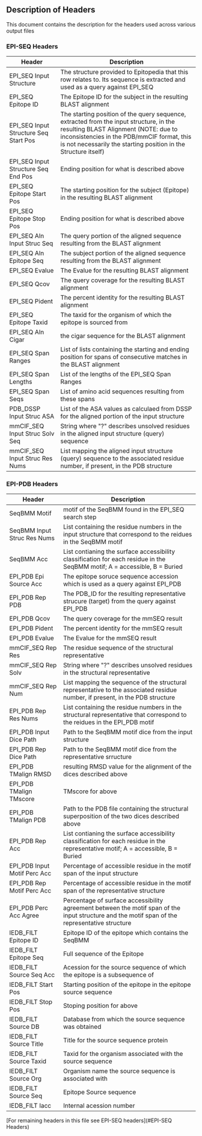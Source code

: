 ## Description of Headers

This document contains the description for the headers used across various output files

### EPI-SEQ Headers

Header | Description
------------ | -------------
EPI_SEQ Input Structure | The structure provided to Epitopedia that this row relates to. Its sequence is extracted and used as a query against EPI_SEQ
EPI_SEQ Epitope ID | The Epitope ID for the subject in the resulting BLAST alignment
EPI_SEQ Input Structure Seq Start Pos | The starting position of the query sequence, extracted from the input structure, in the resulting BLAST Alignment (NOTE: due to inconsistencies in the PDB/mmCIF format, this is not necessarily the starting position in the Structure itself)
EPI_SEQ Input Structure Seq End Pos | Ending position for what is described above
EPI_SEQ Epitope Start Pos | The starting position for the subject (Epitope) in the resulting BLAST alignment
EPI_SEQ Epitope Stop Pos | Ending position for what is described above
EPI_SEQ Aln Input Struc Seq | The query portion of the aligned sequence resulting from the BLAST alignment
EPI_SEQ Aln Epitope Seq | The subject portion of the aligned sequence resulting from the BLAST alignment
EPI_SEQ Evalue | The Evalue for the resulting BLAST alignment
EPI_SEQ Qcov | The query coverage for the resulting BLAST alignment
EPI_SEQ Pident | The percent identity for the resulting BLAST alignment
EPI_SEQ Epitope Taxid | The taxid for the organism of which the epitope is sourced from
EPI_SEQ Aln Cigar | the cigar sequence for the BLAST alignment
EPI_SEQ Span Ranges | List of lists containing the starting and ending position for spans of consecutive matches in the BLAST alignment
EPI_SEQ Span Lengths | List of the lengths of the EPI_SEQ Span Ranges
EPI_SEQ Span Seqs | List of amino acid sequences resulting from these spans
PDB_DSSP Input Struc ASA | List of the ASA values as calculaed from DSSP for the aligned portion of the input structure
mmCIF_SEQ Input Struc Solv Seq | String where "?" describes unsolved residues in the aligned input structure (query) sequence
mmCIF_SEQ Input Struc Res Nums | List mapping the aligned input structure (query) sequence to the associated residue number, if present, in the PDB structure


### EPI-PDB Headers

Header | Description
------------ | -------------
SeqBMM Motif | motif of the SeqBMM found in the EPI_SEQ search step
SeqBMM Input Struc Res Nums | List containing the residue numbers in the input structure that correspond to the reidues in the SeqBMM motif
SeqBMM Acc | List contianing the surface accessibility classification for each residue in the SeqBMM motif; A = accessible, B = Buried
EPI_PDB Epi Source Acc | The epitope soruce sequence accession which is used as a query against EPI_PDB
EPI_PDB Rep PDB | The PDB_ID for the resulting representative strucure (target) from the query against EPI_PDB
EPI_PDB Qcov | The query coverage for the mmSEQ result
EPI_PDB Pident | The percent identity for the mmSEQ result
EPI_PDB Evalue | The Evalue for the mmSEQ result
mmCIF_SEQ Rep Res | The residue sequence of the structural representative
mmCIF_SEQ Rep Solv | String where "?" describes unsolved residues in the structural representative
mmCIF_SEQ Rep Num | List mapping the sequence of the structural representative to the associated residue number, if present, in the PDB structure
EPI_PDB Rep Res Nums | List containing the residue numbers in the structural representative that correspond to the reidues in the EPI_PDB motif
EPI_PDB Input Dice Path | Path to the SeqBMM motif dice from the input structure 
EPI_PDB Rep Dice Path | Path to the SeqBMM motif dice from the representative srructure
EPI_PDB TMalign RMSD | resulting RMSD value for the alignment of the dices described above
EPI_PDB TMalign TMscore | TMscore for above
EPI_PDB TMalign PDB | Path to the PDB file containing the structural superposition of the two dices described above
EPI_PDB Rep Acc | List contianing the surface accessibility classification for each residue in the representative motif; A = accessible, B = Buried
EPI_PDB Input Motif Perc Acc | Percentage of accessible residue in the motif span of the input structure
EPI_PDB Rep Motif Perc Acc | Percentage of accessible residue in the motif span of the representative structure
EPI_PDB Perc Acc Agree | Percentage of surface accessibility agreement between the motif span of the input structure and the motif span of the representative structure
IEDB_FILT Epitope ID | Epitope ID of the epitope which contains the SeqBMM
IEDB_FILT Epitope Seq | Full sequence of the Epitope
IEDB_FILT Source Seq Acc | Acession for the source sequence of which the epitope is a subsequence of
IEDB_FILT Start Pos | Starting position of the epitope in the epitope source sequence
IEDB_FILT Stop Pos | Stoping position for above
IEDB_FILT Source DB | Database from which the source sequence was obtained
IEDB_FILT Source Title | Title for the source sequence protein
IEDB_FILT Source Taxid | Taxid for the organism associated with the source sequence
IEDB_FILT Source Org | Organism name the source sequence is associated with
IEDB_FILT Source Seq | Epitope Source sequence
IEDB_FILT Iacc | Internal acession number

[For remaining headers in this file see EPI-SEQ headers](#EPI-SEQ Headers)


